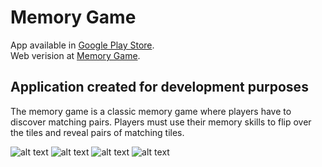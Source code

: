 # Memory Game

App available in [Google Play Store](https://play.google.com/store/apps/details?id=com.memorygamerscode.app). </br>
Web verision at [Memory Game](https://rscode.site/app/memory/).


## Application created for development purposes

The memory game is a classic memory game where players have to discover matching pairs. Players must use their memory skills to flip over the tiles and reveal pairs of matching tiles.

![alt text](https://rscode.site/files/memorygame/00.png)
![alt text](https://rscode.site/files/memorygame/11.png)
![alt text](https://rscode.site/files/memorygame/22.png)
![alt text](https://rscode.site/files/memorygame/33.png)

